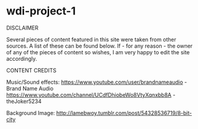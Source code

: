 # wdi-project-1

DISCLAIMER 

Several pieces of content featured in this site were taken from other sources. A list of these can be found below. If - for any reason - the owner of any of the pieces of content so wishes, I am very happy to edit the site accordingly. 

CONTENT CREDITS

Music/Sound effects:
https://www.youtube.com/user/brandnameaudio - Brand Name Audio
https://www.youtube.com/channel/UCdfDhiobeWo8VtyXqnxbb8A - theJoker5234

Background Image:
http://lamebwoy.tumblr.com/post/54328536719/8-bit-city


